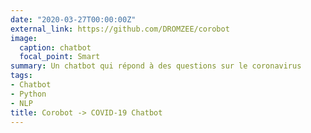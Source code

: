 ```yaml
---
date: "2020-03-27T00:00:00Z"
external_link: https://github.com/DROMZEE/corobot
image:
  caption: chatbot
  focal_point: Smart
summary: Un chatbot qui répond à des questions sur le coronavirus 
tags:
- Chatbot
- Python
- NLP
title: Corobot -> COVID-19 Chatbot
---
```

